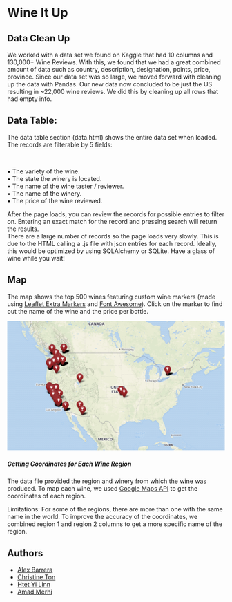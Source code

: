 # Wine It Up

## Data Clean Up <br/>
We worked with a data set we found on Kaggle that had 10 columns and 130,000+ Wine Reviews.  With this, we found that we had a great combined amount of data such as country, description, designation, points, price, province.  Since our data set was so large, we moved forward with cleaning up the data with Pandas.  Our new data now concluded to be just the US resulting in ~22,000 wine reviews.  We did this by cleaning up all rows that had empty info.

## Data Table:<br/>

The data table section (data.html) shows the entire data set when loaded. The records are filterable by 5 fields:

<br/>
    
•    The variety of the wine.<br/>
•   The state the winery is located.<br/>
•    The name of the wine taster / reviewer.<br/>
•    The name of the winery.<br/>
•    The price of the wine reviewed.<br/>

After the page loads, you can review the records for possible entries to filter on. Entering an exact match for the record and pressing search will return the results.<br/>
There are a large number of records so the page loads very slowly. This is due to the HTML calling a .js file with json entries for each record. Ideally, this would be optimized by using SQLAlchemy or SQLite. Have a glass of wine while you wait! <br/>

## Map <br/>

The map shows the top 500 wines featuring custom wine markers (made using [Leaflet Extra Markers](https://github.com/coryasilva/Leaflet.ExtraMarkers) and [Font Awesome](https://fontawesome.com/)). Click on the marker to find out the name of the wine and the price per bottle.

![alt-text](images/map.png)

##### Getting Coordinates for Each Wine Region
The data file provided the region and winery from which the wine was produced. To map each wine, we used [Google Maps API](https://developers.google.com/maps/documentation/) to get the coordinates of each region.

Limitations: For some of the regions, there are more than one with the same name in the world. To improve the accuracy of the coordinates, we combined region 1 and region 2 columns to get a more specific name of the region.

## Authors <br/>
+ [Alex Barrera](https://github.com/Alexbp)
+ [Christine Ton](https://github.com/christineton)
+ [Htet Yi Linn](https://github.com/hlinn1)
+ [Amad Merhi](https://github.com/AhmadBouMerhi)
